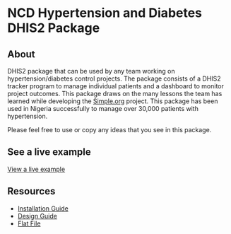 # NCD Hypertension and Diabetes DHIS2 Package

## About
DHIS2 package that can be used by any team working on hypertension/diabetes control projects. The package consists of a DHIS2 tracker program to manage individual patients and a dashboard to monitor project outcomes. This package draws on the many lessons the team has learned while developing the [Simple.org](https://simple.org/) project. This package has been used in Nigeria successfully to manage over 30,000 patients with hypertension.

Please feel free to use or copy any ideas that you see in this package.

## See a live example
[View a live example](https://dhis2-htn-dm-demo.simple.org/)

## Resources

- [Installation Guide](doc/installation_guide.md)
- [Design Guide](doc/design_guide.md)
- [Flat File](https://docs.google.com/spreadsheets/d/1Jy31fIP77R7YLQkGnBSxs_iE5XzJ-rYRdqz0wPSbEPw)

